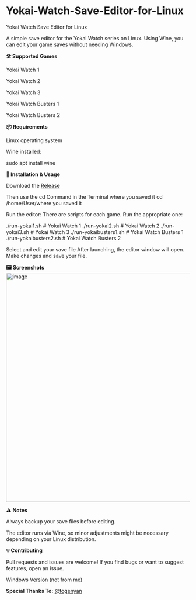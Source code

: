 # Yokai-Watch-Save-Editor-for-Linux


Yokai Watch Save Editor for Linux

A simple save editor for the Yokai Watch series on Linux. Using Wine, you can edit your game saves without needing Windows.

**🛠️ Supported Games**

Yokai Watch 1

Yokai Watch 2

Yokai Watch 3

Yokai Watch Busters 1

Yokai Watch Busters 2

**📦 Requirements**

Linux operating system

Wine installed:

sudo apt install wine

**🚀 Installation & Usage**

Download the [Release](https://github.com/Mimapi13/Yokai-Watch-Save-Editor-for-Linux/releases/tag/Release)

Then use the cd Command in the Terminal where you saved it
cd /home/User/where you saved it


Run the editor:
There are scripts for each game. Run the appropriate one:

./run-yokai1.sh       # Yokai Watch 1
./run-yokai2.sh       # Yokai Watch 2
./run-yokai3.sh       # Yokai Watch 3
./run-yokaibusters1.sh # Yokai Watch Busters 1
./run-yokaibusters2.sh # Yokai Watch Busters 2


Select and edit your save file
After launching, the editor window will open. Make changes and save your file.

**🖼️ Screenshots**
<img width="742" height="627" alt="image" src="https://github.com/user-attachments/assets/8ea019e9-ed4a-4b8d-b925-dcfd0d5a6058" />


**⚠️ Notes**

Always backup your save files before editing.

The editor runs via Wine, so minor adjustments might be necessary depending on your Linux distribution.

**💡 Contributing**

Pull requests and issues are welcome!
If you find bugs or want to suggest features, open an issue.

Windows [Version](https://github.com/3dshackstimemachine/yo-kai-editors/releases) (not from me)



**Special Thanks To:** [@togenyan](https://github.com/togenyan)

